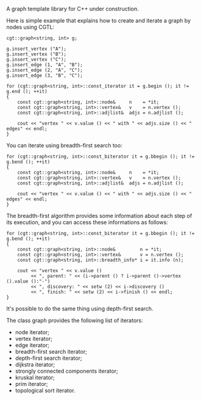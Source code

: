 A graph template library for C++ under construction.

Here is simple example that explains how to create and iterate a graph by nodes using CGTL:

```
cgt::graph<string, int> g;

g.insert_vertex ("A");
g.insert_vertex ("B");
g.insert_vertex ("C");
g.insert_edge (1, "A", "B");
g.insert_edge (2, "A", "C");
g.insert_edge (3, "B", "C");

for (cgt::graph<string, int>::const_iterator it = g.begin (); it != g.end (); ++it)
{
    const cgt::graph<string, int>::node&     n    = *it;
    const cgt::graph<string, int>::vertex&   v    = n.vertex ();
    const cgt::graph<string, int>::adjlist&  adjs = n.adjlist ();

    cout << "vertex " << v.value () << " with " << adjs.size () << " edges" << endl;
}
```

You can iterate using breadth-first search too:

```
for (cgt::graph<string, int>::const_biterator it = g.bbegin (); it != g.bend (); ++it)
{
    const cgt::graph<string, int>::node&     n    = *it;
    const cgt::graph<string, int>::vertex&   v    = n.vertex ();
    const cgt::graph<string, int>::adjlist&  adjs = n.adjlist ();

    cout << "vertex " << v.value () << " with " << adjs.size () << " edges" << endl;
}
```

The breadth-first algorithm provides some information about each step of its execution, and you can access these informations as follows:

```
for (cgt::graph<string, int>::const_biterator it = g.bbegin (); it != g.bend (); ++it)
{
    const cgt::graph<string, int>::node&         n = *it;
    const cgt::graph<string, int>::vertex&       v = n.vertex ();
    const cgt::graph<string, int>::breadth_info* i = it.info (n);

    cout << "vertex " << v.value ()
         << ", parent: " << (i->parent () ? i->parent ()->vertex ().value ():"-")
         << ", discovery: " << setw (2) << i->discovery ()
         << ", finish: " << setw (2) << i->finish () << endl;
}
```

It's possible to do the same thing using depth-first search.

The class graph provides the following list of iterators:
  * node iterator;
  * vertex iterator;
  * edge iterator;
  * breadth-first search iterator;
  * depth-first search iterator;
  * dijkstra iterator;
  * strongly connected components iterator;
  * kruskal iterator;
  * prim iterator;
  * topological sort iterator.